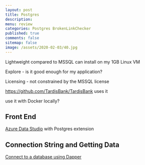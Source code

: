 ```yaml
---
layout: post
title: Postgres 
description: 
menu: review
categories: Postgres BrokenLinkChecker 
published: true 
comments: false     
sitemap: false
image: /assets/2020-02-03/40.jpg
---
```


<!-- ![alt text](/assets/2020-02-03/41.jpg "Choosing an image"){:width="600px"} -->

Lightweight compared to MSSQL
can install on my 1GB Linux VM

Explore - is it good enough for my application?

Licensing - not constrained by the MSSQL license

https://github.com/TardisBank/TardisBank uses it


use it with Docker locally?

## Front End

[Azure Data Studio](https://docs.microsoft.com/en-us/sql/azure-data-studio/extensions/postgres-extension?view=sql-server-ver15) with Postgres extension

## Connection String and Getting Data

[Connect to a database using Dapper](/2020/10/12/connect-to-database-using-dapper)

